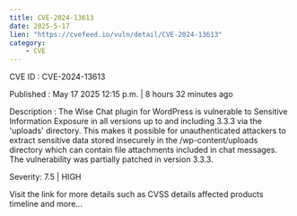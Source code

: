 ```yaml
---
title: CVE-2024-13613
date: 2025-5-17
lien: "https://cvefeed.io/vuln/detail/CVE-2024-13613"
category:
    - CVE
---
```


CVE ID : CVE-2024-13613

Published :  May 17
2025
12:15 p.m. | 8 hours
32 minutes ago

Description : The Wise Chat plugin for WordPress is vulnerable to Sensitive Information Exposure in all versions up to
and including
3.3.3 via the 'uploads' directory. This makes it possible for unauthenticated attackers to extract sensitive data stored insecurely in the /wp-content/uploads directory which can contain file attachments included in chat messages. The vulnerability was partially patched in version 3.3.3.

Severity: 7.5 | HIGH

Visit the link for more details
such as CVSS details
affected products
timeline
and more...
